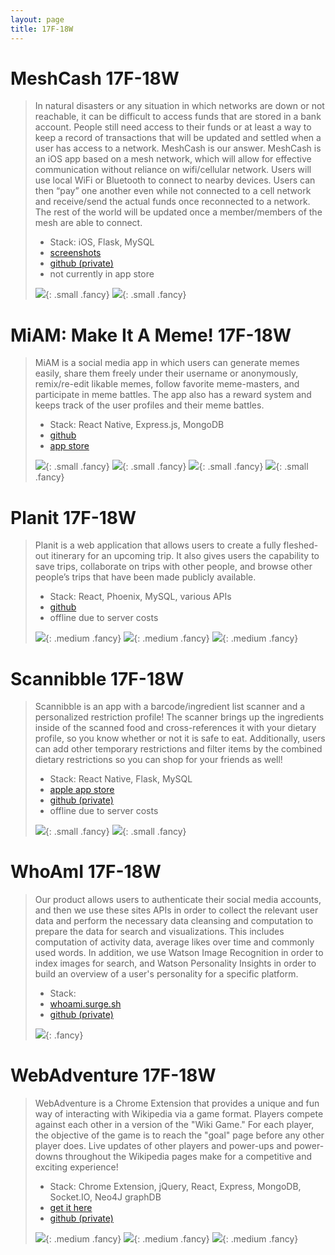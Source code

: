 ```yaml
---
layout: page
title: 17F-18W
---
```



# MeshCash 17F-18W #

> In natural disasters or any situation in which networks are down or not reachable, it can be difficult to access funds that are stored in a bank account. People still need access to their funds or at least a way to keep a record of transactions that will be updated and settled when a user has access to a network. MeshCash is our answer. MeshCash is an iOS app based on a mesh network, which will allow for effective communication without reliance on wifi/cellular network. Users will use local WiFi or Bluetooth to connect to nearby devices. Users can then “pay” one another even while not connected to a cell network and receive/send the actual funds once reconnected to a network. The rest of the world will be updated once a member/members of the mesh are able to connect.
>
> * Stack: iOS, Flask, MySQL
> * [screenshots](https://imgur.com/a/z3eqP)
> * [github (private)](https://github.com/dartmouth-cs98/17f-meshcash)
> * not currently in app store
>
> ![](img/meshcash-StartupAndOnboarding.gif){: .small .fancy}
> ![](img/meshcash-ReceivingPaymentRequest.gif){: .small .fancy}


# MiAM: Make It A Meme! 17F-18W #

> MiAM is a social media app in which users can generate memes easily, share them freely under their username or anonymously, remix/re-edit likable memes, follow favorite meme-masters, and participate in meme battles. The app also has a reward system and keeps track of the user profiles and their meme battles.
>
> * Stack: React Native, Express.js, MongoDB
> * [github](https://github.com/dartmouth-cs98/17f-miam)
> * [app store](https://itunes.apple.com/us/app/miam-make-it-a-meme/id1352121568?mt=8)
>
> ![](img/miam-feed.gif){: .small .fancy}
> ![](img/miam-battle.gif){: .small .fancy}
> ![](img/miam-editor.gif){: .small .fancy}
> ![](img/miam-remix.gif){: .small .fancy}


# Planit 17F-18W #

> Planit is a web application that allows users to create a fully fleshed-out itinerary for an upcoming trip. It also gives users the capability to save trips, collaborate on trips with other people, and browse other people’s trips that have been made publicly available.
>
> * Stack: React, Phoenix, MySQL, various APIs
> * [github](https://github.com/dartmouth-cs98/17f-plan-it)
> * offline due to server costs
>
> ![](img/planit-landing_page.png){: .medium .fancy}
> ![](img/plantit1.gif){: .medium .fancy}
> ![](img/planit2.gif){: .medium .fancy}


# Scannibble 17F-18W #

> Scannibble is an app with a barcode/ingredient list scanner and a personalized restriction profile! The scanner brings up the ingredients inside of the scanned food and cross-references it with your dietary profile, so you know whether or not it is safe to eat. Additionally, users can add other temporary restrictions and filter items by the combined dietary restrictions so you can shop for your friends as well!
>
> * Stack: React Native, Flask, MySQL
> * [apple app store](https://itunes.apple.com/US/app/id1310872500?mt=8)
> * [github (private)](https://github.com/dartmouth-cs98/17f-scannibble)
> * offline due to server costs
>
> ![](img/scannibble1.gif){: .small .fancy}
> ![](img/scannibble2.gif){: .small .fancy}


# WhoAmI 17F-18W #

> Our product allows users to authenticate their social media accounts, and then we use these sites APIs in order to collect the relevant user data and perform the necessary data cleansing and computation to prepare the data for search and visualizations. This includes computation of activity data, average likes over time and commonly used words. In addition, we use Watson Image Recognition in order to index images for search, and Watson Personality Insights in order to build an overview of a user's personality for a specific platform.
>
> * Stack:
> * [whoami.surge.sh](https://whoami.surge.sh/)
> * [github (private)](https://github.com/dartmouth-cs98/17f-smr)
>
> ![](img/whoami1.gif){: .fancy}


# WebAdventure 17F-18W #

> WebAdventure is a Chrome Extension that provides a unique and fun way of interacting with Wikipedia via a game format. Players compete against each other in a version of the "Wiki Game." For each player, the objective of the game is to reach the "goal" page before any other player does. Live updates of other players and power-ups and power-downs throughout the Wikipedia pages make for a competitive and exciting experience!
>
> * Stack:  Chrome Extension, jQuery, React, Express, MongoDB, Socket.IO, Neo4J graphDB
> * [get it here](http://cs98.me/17f-webadventure/)
> * [github (private)](https://github.com/dartmouth-cs98/17f-webadventure)
>
> ![](img/webadventure-lobby.gif){: .medium .fancy}
> ![](img/webadventure-gameplay.gif){: .medium .fancy}
> ![](img/webadventure-end.gif){: .medium .fancy}
